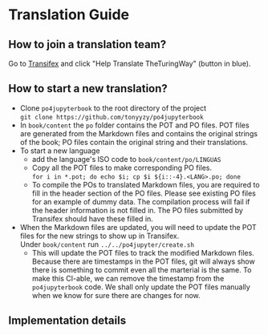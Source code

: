 # Translation Guide

## How to join a translation team?

Go to [Transifex](https://www.transifex.com/theturingway/theturingway/) and click "Help Translate TheTuringWay" (button in blue).
<!-- TODO Screenshots to be added -->

## How to start a new translation?

- Clone `po4jupyterbook` to the root directory of the project  
    `git clone https://github.com/tonyyzy/po4jupyterbook`
- In `book/content` the `po` folder contains the POT and PO files. POT files are generated from the Markdown files and contains the original strings of the book; PO files contain the original string and their translations.
- To start a new language
    - add the language's ISO code to `book/content/po/LINGUAS`
    - Copy all the POT files to make corresponding PO files.  
        `for i in *.pot; do echo $i; cp $i ${i::-4}.<LANG>.po; done`
    - To compile the POs to translated Markdown files, you are required to fill in the header section of the PO files. Please see existing PO files for an example of dummy data. The compilation process will fail if the header information is not filled in. The PO files submitted by Transifex should have these filled in.
- When the Markdown files are updated, you will need to update the POT files for the new strings to show up in Transifex.  
  Under `book/content` run `../../po4jupyter/create.sh`
    - This will update the POT files to track the modified Markdown files. Because there are timestamps in the POT files, git will always show there is something to commit even all the marterial is the same. To make this CI-able, we can remove the timestamp from the `po4jupyterbook` code. We shall only update the POT files manually when we know for sure there are changes for now.


## Implementation details
<!-- TODO: Add details from the issue -->